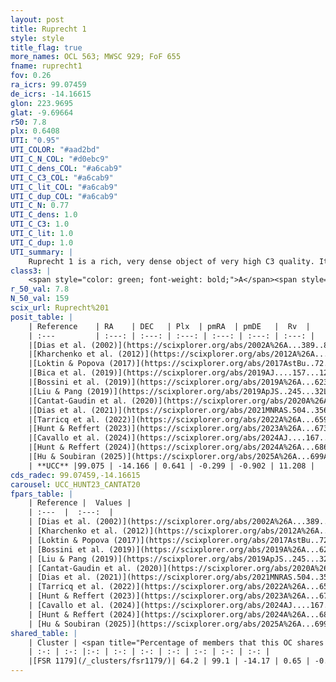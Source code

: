 ```yaml
---
layout: post
title: Ruprecht 1
style: style
title_flag: true
more_names: OCL 563; MWSC 929; FoF 655
fname: ruprecht1
fov: 0.26
ra_icrs: 99.07459
de_icrs: -14.16615
glon: 223.9695
glat: -9.69664
r50: 7.8
plx: 0.6408
UTI: "0.95"
UTI_COLOR: "#aad2bd"
UTI_C_N_COL: "#d0ebc9"
UTI_C_dens_COL: "#a6cab9"
UTI_C_C3_COL: "#a6cab9"
UTI_C_lit_COL: "#a6cab9"
UTI_C_dup_COL: "#a6cab9"
UTI_C_N: 0.77
UTI_C_dens: 1.0
UTI_C_C3: 1.0
UTI_C_lit: 1.0
UTI_C_dup: 1.0
UTI_summary: |
    Ruprecht 1 is a rich, very dense object of very high C3 quality. It is very well-studied in the literature. This object shares a significant percentage of members with a later reported entry.
class3: |
    <span style="color: green; font-weight: bold;">A</span><span style="color: green; font-weight: bold;">A</span>
r_50_val: 7.8
N_50_val: 159
scix_url: Ruprecht%201
posit_table: |
    | Reference    | RA    | DEC   | Plx  | pmRA  | pmDE   |  Rv  |
    | :---         | :---: | :---: | :---: | :---: | :---: | :---: |
    |[Dias et al. (2002)](https://scixplorer.org/abs/2002A%26A...389..871D) | 99.088 | -14.147 | -- | 0.49 | -0.66 | -- |
    |[Kharchenko et al. (2012)](https://scixplorer.org/abs/2012A%26A...543A.156K) | 99.135 | -14.193 | -- | 0.48 | 0.44 | -- |
    |[Loktin & Popova (2017)](https://scixplorer.org/abs/2017AstBu..72..257L) | 99.09 | -14.146 | -- | 0.064 | 0.884 | -- |
    |[Bica et al. (2019)](https://scixplorer.org/abs/2019AJ....157...12B) | 99.104 | -14.148 | -- | -- | -- | -- |
    |[Bossini et al. (2019)](https://scixplorer.org/abs/2019A%26A...623A.108B) | 99.084 | -14.157 | -- | -- | -- | -- |
    |[Liu & Pang (2019)](https://scixplorer.org/abs/2019ApJS..245...32L) | 99.056 | -14.158 | 0.64 | -0.305 | -0.867 | -- |
    |[Cantat-Gaudin et al. (2020)](https://scixplorer.org/abs/2020A%26A...640A...1C) | 99.084 | -14.157 | 0.631 | -0.316 | -0.9 | -- |
    |[Dias et al. (2021)](https://scixplorer.org/abs/2021MNRAS.504..356D) | 99.082 | -14.151 | 0.633 | -0.322 | -0.899 | 11.459 |
    |[Tarricq et al. (2022)](https://scixplorer.org/abs/2022A%26A...659A..59T) | 99.094 | -14.178 | 0.651 | -0.304 | -0.908 | -- |
    |[Hunt & Reffert (2023)](https://scixplorer.org/abs/2023A%26A...673A.114H) | 99.099 | -14.167 | 0.641 | -0.293 | -0.901 | 9.39 |
    |[Cavallo et al. (2024)](https://scixplorer.org/abs/2024AJ....167...12C) | 99.058 | -14.169 | 0.642 | -- | -- | -- |
    |[Hunt & Reffert (2024)](https://scixplorer.org/abs/2024A%26A...686A..42H) | 99.099 | -14.167 | 0.641 | -0.293 | -0.901 | 9.39 |
    |[Hu & Soubiran (2025)](https://scixplorer.org/abs/2025A%26A...699A.246H) | 99.058 | -14.169 | -- | -- | -- | -- |
    | **UCC** |99.075 | -14.166 | 0.641 | -0.299 | -0.902 | 11.208 | 
cds_radec: 99.07459,-14.16615
carousel: UCC_HUNT23_CANTAT20
fpars_table: |
    | Reference |  Values |
    | :---  |  :---:  |
    | [Dias et al. (2002)](https://scixplorer.org/abs/2002A%26A...389..871D) | `E(B-V)=0.17, Dist=1480.0, Age=8.68, [Fe/H]=-0.25` |
    | [Kharchenko et al. (2012)](https://scixplorer.org/abs/2012A%26A...543A.156K) | `e_bv=0.146, distance=1204, log_age=8.79` |
    | [Loktin & Popova (2017)](https://scixplorer.org/abs/2017AstBu..72..257L) | `E(B-V)=0.088, Dmod=11.909, logt=8.8` |
    | [Bossini et al. (2019)](https://scixplorer.org/abs/2019A%26A...623A.108B) | `AV=0.697, Dist=10.787, logA=8.502, Fe/H=-0.25` |
    | [Liu & Pang (2019)](https://scixplorer.org/abs/2019ApJS..245...32L) | `Age=0.576, Z=0.5` |
    | [Cantat-Gaudin et al. (2020)](https://scixplorer.org/abs/2020A%26A...640A...1C) | `AVNN=0.61, DMNN=10.93, AgeNN=8.46` |
    | [Dias et al. (2021)](https://scixplorer.org/abs/2021MNRAS.504..356D) | `Av=0.743, Dist=1429, logage=8.635, [Fe/H]=-0.077` |
    | [Tarricq et al. (2022)](https://scixplorer.org/abs/2022A%26A...659A..59T) | `Dist=1480, logAgeNN=8.49` |
    | [Hunt & Reffert (2023)](https://scixplorer.org/abs/2023A%26A...673A.114H) | `AV50=0.258, diffAV50=0.541, MOD50=10.812, logAge50=8.687` |
    | [Cavallo et al. (2024)](https://scixplorer.org/abs/2024AJ....167...12C) | `AV50=0.28, dMod50=10.88, logAge50=8.91, [Fe/H]50=0.39` |
    | [Hunt & Reffert (2024)](https://scixplorer.org/abs/2024A%26A...686A..42H) | `MassJ=739.239` |
    | [Hu & Soubiran (2025)](https://scixplorer.org/abs/2025A%26A...699A.246H) | `MA22=-0.23, MA23f=-0.33, MZ23=-0.19, MK24=-0.19, MF24=-0.14` |
shared_table: |
    | Cluster | <span title="Percentage of members that this OC shares with the ones listed">%</span>   | RA   | DEC   | Plx   | pmRA  | pmDE  | Rv | UTI |
    | :-: | :-: |:-: | :-: | :-: | :-: | :-: | :-: | :-: |
    |[FSR 1179](/_clusters/fsr1179/)| 64.2 | 99.1 | -14.17 | 0.65 | -0.29 | -0.9 | 10.98 |0.0 |
---
```

